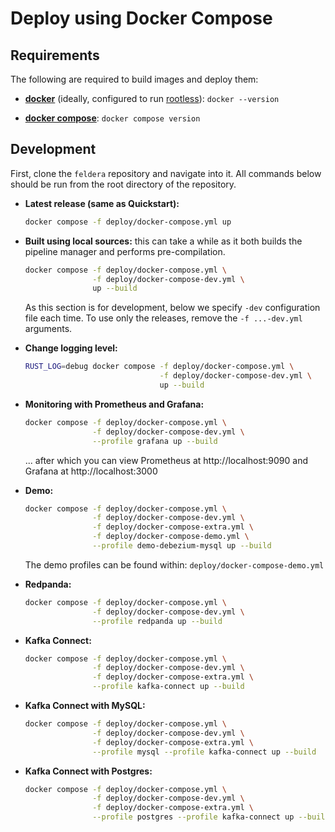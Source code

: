 # Deploy using Docker Compose

## Requirements

The following are required to build images and deploy them:

* [**docker**](https://docs.docker.com/engine/install/)
  (ideally, configured to run [rootless](https://docs.docker.com/engine/security/rootless/)):
  `docker --version`

* [**docker compose**](https://docs.docker.com/compose/install/):
  `docker compose version`

## Development

First, clone the `feldera` repository and navigate into it.
All commands below should be run from the root directory of the repository.

- **Latest release (same as Quickstart):**
  ```bash
  docker compose -f deploy/docker-compose.yml up
  ```

- **Built using local sources:** this can take a while as it both builds the pipeline
  manager and performs pre-compilation.
  ```bash
  docker compose -f deploy/docker-compose.yml \
                 -f deploy/docker-compose-dev.yml \
                 up --build
  ```
  As this section is for development, below we specify `-dev` configuration file each time.
  To use only the releases, remove the `-f ...-dev.yml` arguments.

- **Change logging level:**
  ```bash
  RUST_LOG=debug docker compose -f deploy/docker-compose.yml \
                                -f deploy/docker-compose-dev.yml \
                                up --build
  ```

- **Monitoring with Prometheus and Grafana:**
  ```bash
  docker compose -f deploy/docker-compose.yml \
                 -f deploy/docker-compose-dev.yml \
                 --profile grafana up --build
  ```
  ... after which you can view Prometheus at http://localhost:9090
  and Grafana at http://localhost:3000

- **Demo:**
  ```bash
  docker compose -f deploy/docker-compose.yml \
                 -f deploy/docker-compose-dev.yml \
                 -f deploy/docker-compose-extra.yml \
                 -f deploy/docker-compose-demo.yml \
                 --profile demo-debezium-mysql up --build
  ```

  The demo profiles can be found within: `deploy/docker-compose-demo.yml`

- **Redpanda:**
  ```bash
  docker compose -f deploy/docker-compose.yml \
                 -f deploy/docker-compose-dev.yml \
                 --profile redpanda up --build
  ```

- **Kafka Connect:**
  ```bash
  docker compose -f deploy/docker-compose.yml \
                 -f deploy/docker-compose-dev.yml \
                 -f deploy/docker-compose-extra.yml \
                 --profile kafka-connect up --build
  ```

- **Kafka Connect with MySQL:**
  ```bash
  docker compose -f deploy/docker-compose.yml \
                 -f deploy/docker-compose-dev.yml \
                 -f deploy/docker-compose-extra.yml \
                 --profile mysql --profile kafka-connect up --build
  ```

- **Kafka Connect with Postgres:**
  ```bash
  docker compose -f deploy/docker-compose.yml \
                 -f deploy/docker-compose-dev.yml \
                 -f deploy/docker-compose-extra.yml \
                 --profile postgres --profile kafka-connect up --build
  ```
